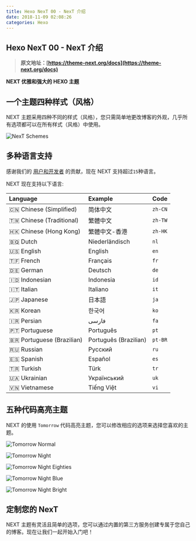 ```yaml
---
title: Hexo NexT 00 - NexT 介绍
date: 2018-11-09 02:08:26
categories: Hexo
---
```


<!-- more -->

## Hexo NexT 00 - NexT 介绍

> **原文地址：[https://theme-next.org/docs](https://theme-next.org/docs)**

**NEXT 优雅和强大的 HEXO 主题**

## 一个主题四种样式（风格）

NEXT 主题采用四种不同的样式（风格），您只需简单地更改博客的外观，几乎所有选项都可以在所有样式（风格）中使用。

![NexT Schemes](https://d33wubrfki0l68.cloudfront.net/87468aa2a2f0adbbff8a6e0e6015d4649ca31c2d/af2b3/images/docs/next-schemes.png)

## 多种语言支持

感谢我们的 [用户和开发者](https://github.com/theme-next/hexo-theme-next/pulls) 的贡献，现在 NEXT 支持超过`15`种语言。

NEXT 现在支持以下语言:

| Language                  | Example               | Code    |
| :------------------------ | :-------------------- | :------ |
| 🇨🇳 Chinese (Simplified)   | 简体中文              | `zh-CN` |
| 🇹🇼 Chinese (Traditional)  | 繁體中文              | `zh-TW` |
| 🇭🇰 Chinese (Hong Kong)    | 繁體中文-香港         | `zh-HK` |
| 🇧🇶 Dutch                  | Niederländisch        | `nl`    |
| 🇺🇸 English                | English               | `en`    |
| 🇹🇫 French                 | Français              | `fr`    |
| 🇩🇪 German                 | Deutsch               | `de`    |
| 🇮🇩 Indonesian             | Indonesia             | `id`    |
| 🇮🇹 Italian                | Italiano              | `it`    |
| 🇯🇵 Japanese               | 日本語                | `ja`    |
| 🇰🇷 Korean                 | 한국어                | `ko`    |
| 🇮🇷 Persian                | فارسی                 | `fa`    |
| 🇵🇹 Portuguese             | Português             | `pt`    |
| 🇧🇷 Portuguese (Brazilian) | Português (Brazilian) | `pt-BR` |
| 🇷🇺 Russian                | Русский               | `ru`    |
| 🇪🇸 Spanish                | Español               | `es`    |
| 🇹🇷 Turkish                | Türk                  | `tr`    |
| 🇺🇦 Ukrainian              | Український           | `uk`    |
| 🇻🇳 Vietnamese             | Tiếng Việt            | `vi`    |

## 五种代码高亮主题

NEXT 的使用 `Tomorrow` 代码高亮主题，您可以修改相应的选项来选择您喜欢的主题。

![Tomorrow Normal](https://d33wubrfki0l68.cloudfront.net/71ee5c9e1cb2b98c9b8047cd07453dd4cecc6bf2/75d74/images/docs/tomorrow.png)

![Tomorrow Night](https://d33wubrfki0l68.cloudfront.net/dfa99f5ade90dacb0ce80093df94bddc67395c0c/e1dc3/images/docs/tomorrow-night.png)

![Tomorrow Night Eighties](https://d33wubrfki0l68.cloudfront.net/dba1a5a0425a1d2651cda7daca52e90843bdbc7a/c6400/images/docs/tomorrow-night-eighties.png)

![Tomorrow Night Blue](https://d33wubrfki0l68.cloudfront.net/7fe4e50e93ab751781560ad2539f53e133062cd8/3ac74/images/docs/tomorrow-night-blue.png)

![Tomorrow Night Bright](https://d33wubrfki0l68.cloudfront.net/9e04b1b0556c36c9f2b6f54788af381584e4ce8c/9c78a/images/docs/tomorrow-night-bright.png)

## 定制您的 NexT

NEXT 主题有灵活且简单的选项，您可以通过内置的第三方服务创建专属于您自己的博客。现在让我们一起开始入门吧！
